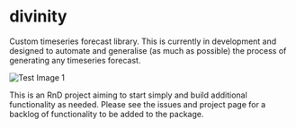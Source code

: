 # divinity
Custom timeseries forecast library. This is currently
 in development and designed to automate and 
 generalise (as much as possible) the process of 
 generating any timeseries forecast.
 
 
 ![Test Image 1](house_price_burtonjoyce.png)
 
 
 This is an RnD project aiming to start simply and 
 build additional functionality as needed. Please see
 the issues and project page for a backlog of functionality
 to be added to the package.

